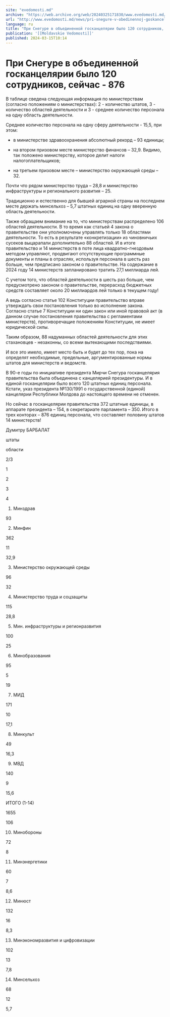 ```yaml
---
site: "evedomosti.md"
archive: "https://web.archive.org/web/20240325171830/www.evedomosti.md/news/pri-snegure-v-obedinennoj-goskancelyarii-bylo-120-sotrudniko"
url: "http://www.evedomosti.md/news/pri-snegure-v-obedinennoj-goskancelyarii-bylo-120-sotrudniko"
language: ru
title: "При Снегуре в объединенной госканцелярии было 120 сотрудников, сейчас - 876"
publication: '[[Moldavskie Vedomosti]]'
published: 2024-03-15T10:14
---
```


# При Снегуре в объединенной госканцелярии было 120 сотрудников, сейчас - 876

В таблице сведена следующая информация по министерствам (согласно положениям о министерствах): 2 - количество штатов, 3 - количество областей деятельности и 3 - среднее количество персонала на одну область деятельности.

Среднее количество персонала на одну сферу деятельности - 15,5, при этом:

* в министерстве здравоохранения абсолютный рекорд – 93 единицы;

* на втором призовом месте министерство финансов – 32,9. Видимо, так положено министерству, которое делит налоги налогоплательщиков;

* на третьем призовом месте – министерство окружающей среды – 32.

Почти что рядом министерство труда – 28,8 и министерство инфраструктуры и регионального развития – 25.

Традиционно и естественно для бывшей аграрной страны на последнем месте держать минсельхоз – 5,7 штатных единиц на одну вверенную область деятельности.

Также обращаем внимание на то, что министерствам распределено 106 областей деятельности. В то время как статьей 4 закона о правительстве они уполномочены управлять только 18 областями деятельности. То есть в результате «конкретизации» из чиновничьих сусеков выцарапали дополнительно 88 областей. И в итоге правительство и 14 министерств в поте лица квадратно-гнездовым методом управляют, продвигают отсутствующие программные документы и планы в отраслях, используя персонала в шесть раз больше, чем предписано законом о правительстве. На содержание в 2024 году 14 министерств запланировано тратить 27,1 миллиарда лей.

С учетом того, что областей деятельности в шесть раз больше, чем предусмотрено законом о правительстве, перерасход бюджетных средств составляет около 20 миллиардов лей только в текущем году!

А ведь согласно статье 102 Конституции правительство вправе утверждать свои постановления только во исполнение закона. Согласно статье 7 Конституции ни один закон или иной правовой акт (в данном случае постановления правительства с регламентами министерств), противоречащие положениям Конституции, не имеет юридической силы.

Таким образом, 88 надуманных областей деятельности для этих стахановцев - незаконны, со всеми вытекающими последствиями.

И все это имело, имеет место быть и будет до тех пор, пока на определят необходимые, предельные, аргументированные нормы штатов для министерств и ведомств.

В 90-е годы по инициативе президента Мирчи Снегура госканцелярия правительства была объединена с канцелярией президентуры. И в единой госканцелярии было всего 120 штатных единиц персонала. Кстати, указ президента №130/1991 о государственной (единой) канцелярии Республики Молдова до настоящего времени не отменен.

Но сейчас в госканцелярии правительства 372 штатные единицы, в аппарате президента – 154, в секретариате парламента – 350. Итого в трех конторах – 876 единиц персонала, что составляет половину штатов 14 министерств!

Думитру БАРБАЛАТ

штаты

области

2/3

1

2

3

4

1. Минздрав

93

2. Минфин

362

11

32,9

3. Министерство   окружающей среды

96

32

4. Министерство труда   и соцзащиты

115

28,8

5. Мин. инфраструктуры и регионразвития

100

25

6. Минобразования

95

5

19

7. МИД

171

10

17,1

8. Минкульт

49

16,3

9. МВД

140

9

15,6

ИТОГО (1-14)

1655

106

10. Минобороны

72

8

11. Минэнергетики

60

7

8,6

12. Минюст

132

16

8,3

13. Минэкономразвития   и цифровизации

102

13

7,8

14. Минсельхоз

68

12

5,7